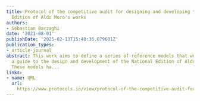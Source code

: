 ```yaml
---
title: Protocol of the competitive audit for designing and developing the National
  Edition of Aldo Moro's works
authors:
- Sebastian Barzaghi
date: '2021-08-01'
publishDate: '2025-02-13T15:40:36.879601Z'
publication_types:
- article-journal
abstract: This work aims to define a series of reference models that would serve as
  a guide to the design and development of the National Edition of Aldo Moro's works.
  These models ha...
links:
- name: URL
  url: 
    https://www.protocols.io/view/protocol-of-the-competitive-audit-for-designing-an-bxbipike
---
```

